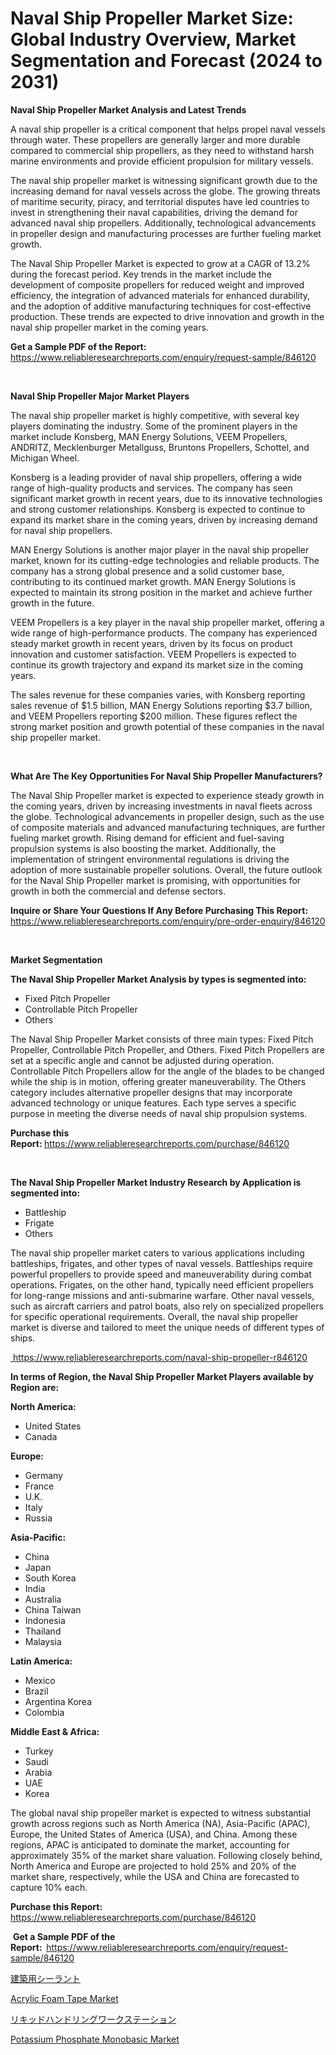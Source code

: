 <p><h1>Naval Ship Propeller Market Size: Global Industry Overview, Market Segmentation and Forecast (2024 to 2031)</h1></p><p><strong>Naval Ship Propeller Market Analysis and Latest Trends</strong></p>
<p><p>A naval ship propeller is a critical component that helps propel naval vessels through water. These propellers are generally larger and more durable compared to commercial ship propellers, as they need to withstand harsh marine environments and provide efficient propulsion for military vessels.</p><p>The naval ship propeller market is witnessing significant growth due to the increasing demand for naval vessels across the globe. The growing threats of maritime security, piracy, and territorial disputes have led countries to invest in strengthening their naval capabilities, driving the demand for advanced naval ship propellers. Additionally, technological advancements in propeller design and manufacturing processes are further fueling market growth.</p><p>The Naval Ship Propeller Market is expected to grow at a CAGR of 13.2% during the forecast period. Key trends in the market include the development of composite propellers for reduced weight and improved efficiency, the integration of advanced materials for enhanced durability, and the adoption of additive manufacturing techniques for cost-effective production. These trends are expected to drive innovation and growth in the naval ship propeller market in the coming years.</p></p>
<p><strong>Get a Sample PDF of the Report:&nbsp;</strong> <a href="https://www.reliableresearchreports.com/enquiry/request-sample/846120">https://www.reliableresearchreports.com/enquiry/request-sample/846120</a></p>
<p>&nbsp;</p>
<p><strong>Naval Ship Propeller Major Market Players</strong></p>
<p><p>The naval ship propeller market is highly competitive, with several key players dominating the industry. Some of the prominent players in the market include Konsberg, MAN Energy Solutions, VEEM Propellers, ANDRITZ, Mecklenburger Metallguss, Bruntons Propellers, Schottel, and Michigan Wheel.</p><p>Konsberg is a leading provider of naval ship propellers, offering a wide range of high-quality products and services. The company has seen significant market growth in recent years, due to its innovative technologies and strong customer relationships. Konsberg is expected to continue to expand its market share in the coming years, driven by increasing demand for naval ship propellers.</p><p>MAN Energy Solutions is another major player in the naval ship propeller market, known for its cutting-edge technologies and reliable products. The company has a strong global presence and a solid customer base, contributing to its continued market growth. MAN Energy Solutions is expected to maintain its strong position in the market and achieve further growth in the future.</p><p>VEEM Propellers is a key player in the naval ship propeller market, offering a wide range of high-performance products. The company has experienced steady market growth in recent years, driven by its focus on product innovation and customer satisfaction. VEEM Propellers is expected to continue its growth trajectory and expand its market size in the coming years.</p><p>The sales revenue for these companies varies, with Konsberg reporting sales revenue of $1.5 billion, MAN Energy Solutions reporting $3.7 billion, and VEEM Propellers reporting $200 million. These figures reflect the strong market position and growth potential of these companies in the naval ship propeller market.</p></p>
<p>&nbsp;</p>
<p><strong>What Are The Key Opportunities For Naval Ship Propeller Manufacturers?</strong></p>
<p><p>The Naval Ship Propeller market is expected to experience steady growth in the coming years, driven by increasing investments in naval fleets across the globe. Technological advancements in propeller design, such as the use of composite materials and advanced manufacturing techniques, are further fueling market growth. Rising demand for efficient and fuel-saving propulsion systems is also boosting the market. Additionally, the implementation of stringent environmental regulations is driving the adoption of more sustainable propeller solutions. Overall, the future outlook for the Naval Ship Propeller market is promising, with opportunities for growth in both the commercial and defense sectors.</p></p>
<p><strong>Inquire or Share Your Questions If Any Before Purchasing This Report:</strong> <a href="https://www.reliableresearchreports.com/enquiry/pre-order-enquiry/846120">https://www.reliableresearchreports.com/enquiry/pre-order-enquiry/846120</a></p>
<p>&nbsp;</p>
<p><strong>Market Segmentation</strong></p>
<p><strong>The Naval Ship Propeller Market Analysis by types is segmented into:</strong></p>
<p><ul><li>Fixed Pitch Propeller</li><li>Controllable Pitch Propeller</li><li>Others</li></ul></p>
<p><p>The Naval Ship Propeller Market consists of three main types: Fixed Pitch Propeller, Controllable Pitch Propeller, and Others. Fixed Pitch Propellers are set at a specific angle and cannot be adjusted during operation. Controllable Pitch Propellers allow for the angle of the blades to be changed while the ship is in motion, offering greater maneuverability. The Others category includes alternative propeller designs that may incorporate advanced technology or unique features. Each type serves a specific purpose in meeting the diverse needs of naval ship propulsion systems.</p></p>
<p><strong>Purchase this Report:&nbsp;</strong><a href="https://www.reliableresearchreports.com/purchase/846120">https://www.reliableresearchreports.com/purchase/846120</a></p>
<p>&nbsp;</p>
<p><strong>The Naval Ship Propeller Market Industry Research by Application is segmented into:</strong></p>
<p><ul><li>Battleship</li><li>Frigate</li><li>Others</li></ul></p>
<p><p>The naval ship propeller market caters to various applications including battleships, frigates, and other types of naval vessels. Battleships require powerful propellers to provide speed and maneuverability during combat operations. Frigates, on the other hand, typically need efficient propellers for long-range missions and anti-submarine warfare. Other naval vessels, such as aircraft carriers and patrol boats, also rely on specialized propellers for specific operational requirements. Overall, the naval ship propeller market is diverse and tailored to meet the unique needs of different types of ships.</p></p>
<p><a href="https://www.reliableresearchreports.com/naval-ship-propeller-r846120">&nbsp;https://www.reliableresearchreports.com/naval-ship-propeller-r846120</a></p>
<p><strong>In terms of Region, the Naval Ship Propeller Market Players available by Region are:</strong></p>
<p>
    <p> <strong> North America: </strong>
        <ul>
            <li>United States</li>
            <li>Canada</li>
        </ul>
        </p> 
    <p> <strong> Europe: </strong>
        <ul>
            <li>Germany</li>
            <li>France</li>
            <li>U.K.</li>
            <li>Italy</li>
            <li>Russia</li>
        </ul>
        </p> 
    <p> <strong> Asia-Pacific: </strong>
        <ul>
            <li>China</li>
            <li>Japan</li>
            <li>South Korea</li>
            <li>India</li>
            <li>Australia</li>
            <li>China Taiwan</li>
            <li>Indonesia</li>
            <li>Thailand</li>
            <li>Malaysia</li>
        </ul>
        </p> 
    <p> <strong> Latin America: </strong>
        <ul>
            <li>Mexico</li>
            <li>Brazil</li>
            <li>Argentina Korea</li>
            <li>Colombia</li>
        </ul>
        </p> 
    <p> <strong> Middle East & Africa: </strong>
        <ul>
            <li>Turkey</li>
            <li>Saudi</li>
            <li>Arabia</li>
            <li>UAE</li>
            <li>Korea</li>
        </ul>
    </p>
    </p>
<p><p>The global naval ship propeller market is expected to witness substantial growth across regions such as North America (NA), Asia-Pacific (APAC), Europe, the United States of America (USA), and China. Among these regions, APAC is anticipated to dominate the market, accounting for approximately 35% of the market share valuation. Following closely behind, North America and Europe are projected to hold 25% and 20% of the market share, respectively, while the USA and China are forecasted to capture 10% each.</p></p>
<p><strong>Purchase this Report: </strong><a href="https://www.reliableresearchreports.com/purchase/846120">https://www.reliableresearchreports.com/purchase/846120</a></p>
<p>&nbsp;<strong>Get a Sample PDF of the Report:&nbsp;&nbsp;</strong><a href="https://www.reliableresearchreports.com/enquiry/request-sample/846120">https://www.reliableresearchreports.com/enquiry/request-sample/846120</a></p>
<p><strong></strong></p>
<p><p><a href="https://github.com/bevdtkn4419963/Market-Research-Report-List-1/blob/main/245010732843.md">建築用シーラント</a></p><p><a href="https://issuu.com/reportprime-2/docs/acrylic-foam-tape-market-size-2030.pptx">Acrylic Foam Tape Market</a></p><p><a href="https://github.com/lababdou/Market-Research-Report-List-3/blob/main/145586032842.md">リキッドハンドリングワークステーション</a></p><p><a href="https://issuu.com/reportprime-2/docs/potassium-phosphate-monobasic-market-size-2030.ppt">Potassium Phosphate Monobasic Market</a></p></p>